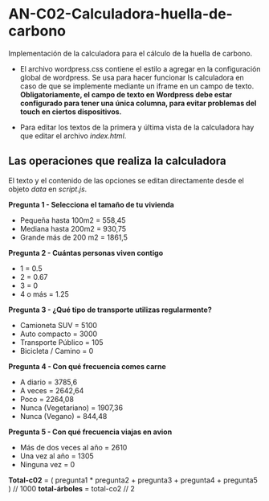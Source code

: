 # AN-C02-Calculadora-huella-de-carbono

Implementación de la calculadora para el cálculo de la huella de carbono.

* El archivo wordpress.css contiene el estilo a agregar en la configuración global de wordpress. Se usa para hacer funcionar ls calculadora en caso de que se implemente mediante un iframe en un campo de texto. **Obligatoriamente, el campo de texto en Wordpress debe estar configurado para tener una única columna, para evitar problemas del touch en ciertos dispositivos.**

* Para editar los textos de la primera y última vista de la calculadora hay que editar el archivo *index.html*.

## Las operaciones que realiza la calculadora

El texto y el contenido de las opciones se editan directamente desde el objeto *data* en *script.js*.
 
**Pregunta 1 - Selecciona el tamaño de tu vivienda**
 * Pequeña hasta 100m2 = 558,45
 * Mediana hasta 200m2 = 930,75
 * Grande más de 200 m2 = 1861,5

**Pregunta 2 - Cuántas personas viven contigo**
 * 1 = 0.5
 * 2 = 0.67
 * 3 = 0
 * 4 o más = 1.25

**Pregunta 3 - ¿Qué tipo de transporte utilizas regularmente?**
 * Camioneta SUV = 5100
 * Auto compacto = 3000
 * Transporte Público = 105
 * Bicicleta / Camino = 0

**Pregunta 4 - Con qué frecuencia comes carne**
 * A diario = 3785,6
 * A veces = 2642,64
 * Poco = 2264,08
 * Nunca (Vegetariano) = 1907,36
 * Nunca (Vegano) = 844,48

**Pregunta 5 - Con qué frecuencia viajas en avion**
 * Más de dos veces al año = 2610
 * Una vez al año = 1305
 * Ninguna vez = 0
 
 **Total-c02** = ( pregunta1 * pregunta2 + pregunta3 + pregunta4 + pregunta5 ) // 1000
 **total-árboles**  = total-co2 // 2
